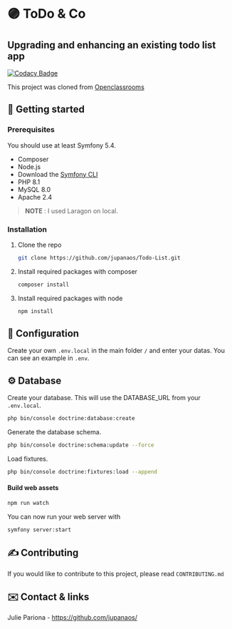 # 🟣 ToDo & Co
## Upgrading and enhancing an existing todo list app
[![Codacy Badge](https://app.codacy.com/project/badge/Grade/df503781387f4b43b870007f058c6807)](https://www.codacy.com/gh/jupanaos/Todo-List/dashboard?utm_source=github.com&amp;utm_medium=referral&amp;utm_content=jupanaos/Todo-List&amp;utm_campaign=Badge_Grade)

This project was cloned from [Openclassrooms](https://github.com/saro0h/projet8-TodoList)

## 🧰 Getting started
### Prerequisites
You should use at least Symfony 5.4.
- Composer
- Node.js
- Download the [Symfony CLI](https://symfony.com/download)
- PHP 8.1
- MySQL 8.0
- Apache 2.4
> **NOTE** : I used Laragon on local.

### Installation
1. Clone the repo
   ```sh
   git clone https://github.com/jupanaos/Todo-List.git
   ```
2. Install required packages with composer
   ```sh
   composer install
   ```
3. Install required packages with node
   ```sh
   npm install
   ```

## 🔧 Configuration
Create your own `.env.local` in the main folder `/` and enter your datas. You can see an example in `.env`.

## ⚙️ Database
Create your database. This will use the DATABASE_URL from your `.env.local`.<br>
```bash
php bin/console doctrine:database:create
```
Generate the database schema.<br>
```bash
php bin/console doctrine:schema:update --force
```
Load fixtures.<br>
```bash
php bin/console doctrine:fixtures:load --append
```

#### Build web assets
```bash
npm run watch
```

You can now run your web server with
```bash
symfony server:start
```

## ✍ Contributing
If you would like to contribute to this project, please read `CONTRIBUTING.md`

## ✉️ Contact & links
Julie Pariona - https://github.com/jupanaos/
